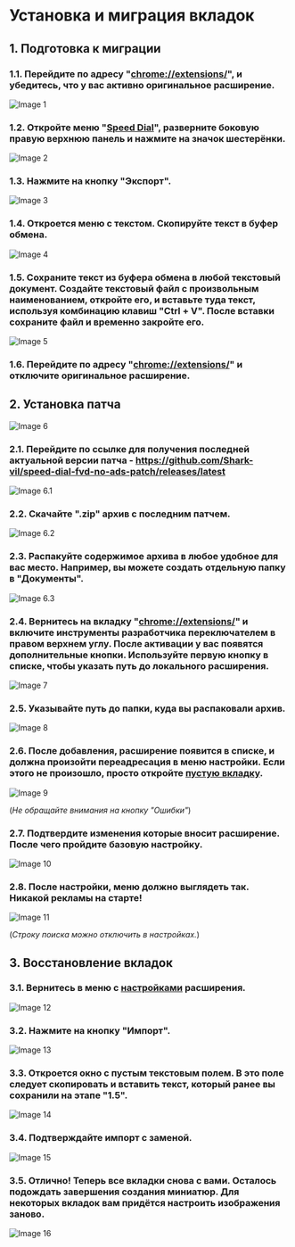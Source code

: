 # Установка и миграция вкладок

## 1. Подготовка к миграции

### 1.1. Перейдите по адресу "[chrome://extensions/](chrome://extensions/)", и убедитесь, что у вас активно оригинальное расширение.

![Image 1](./img/1.png)

### 1.2. Откройте меню "[Speed Dial](chrome-extension://kdahjheocamiknmlpiinagkkcmpcbmal/options.html)", разверните боковую правую верхнюю панель и нажмите на значок шестерёнки.

![Image 2](./img/2.png)

### 1.3. Нажмите на кнопку "Экспорт".

![Image 3](./img/3.png)

### 1.4. Откроется меню с текстом. Скопируйте текст в буфер обмена.

![Image 4](./img/4.png)

### 1.5. Сохраните текст из буфера обмена в любой текстовый документ. Создайте текстовый файл с произвольным наименованием, откройте его, и вставьте туда текст, используя комбинацию клавиш "Ctrl + V". После вставки сохраните файл и временно закройте его.

![Image 5](./img/5.png)

### 1.6. Перейдите по адресу "[chrome://extensions/](chrome://extensions/)" и отключите оригинальное расширение.

## 2. Установка патча

![Image 6](./img/6.png)

### 2.1. Перейдите по ссылке для получения последней актуальной версии патча - https://github.com/Shark-vil/speed-dial-fvd-no-ads-patch/releases/latest

![Image 6.1](./img/6.1.png)

### 2.2. Скачайте ".zip" архив с последним патчем.

![Image 6.2](./img/6.2.png)

### 2.3. Распакуйте содержимое архива в любое удобное для вас место. Например, вы можете создать отдельную папку в "Документы".

![Image 6.3](./img/6.3.png)

### 2.4. Вернитесь на вкладку "[chrome://extensions/](chrome://extensions/)" и включите инструменты разработчика переключателем в правом верхнем углу. После активации у вас появятся дополнительные кнопки. Используйте первую кнопку в списке, чтобы указать путь до локального расширения.

![Image 7](./img/7.png)

### 2.5. Указывайте путь до папки, куда вы распаковали архив.

![Image 8](./img/8.png)

### 2.6. После добавления, расширение появится в списке, и должна произойти переадресация в меню настройки. Если этого не произошло, просто откройте [пустую вкладку](chrome://newtab/).

![Image 9](./img/9.png)

(*Не обращайте внимания на кнопку "Ошибки"*)

### 2.7. Подтвердите изменения которые вносит расширение. После чего пройдите базовую настройку.

![Image 10](./img/10.png)

### 2.8. После настройки, меню должно выглядеть так. Никакой рекламы на старте!

![Image 11](./img/11.png)

(*Строку поиска можно отключить в настройках.*)


## 3. Восстановление вкладок

### 3.1. Вернитесь в меню с [настройками](chrome-extension://kdahjheocamiknmlpiinagkkcmpcbmal/options.html) расширения.

![Image 12](./img/12.png)

### 3.2. Нажмите на кнопку "Импорт".

![Image 13](./img/13.png)

### 3.3. Откроется окно с пустым текстовым полем. В это поле следует скопировать и вставить текст, который ранее вы сохранили на этапе "1.5".

![Image 14](./img/14.png)

### 3.4. Подтверждайте импорт с заменой.

![Image 15](./img/15.png)

### 3.5. Отлично! Теперь все вкладки снова с вами. Осталось подождать завершения создания миниатюр. Для некоторых вкладок вам придётся настроить изображения заново.

![Image 16](./img/16.png)